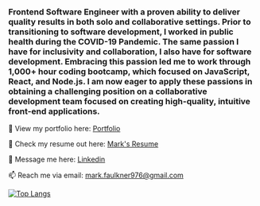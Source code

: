 ### Frontend Software Engineer with a proven ability to deliver quality results in both solo and collaborative settings. Prior to transitioning to software development, I worked in public health during the COVID-19 Pandemic. The same passion I have for inclusivity and collaboration, I also have for software development. Embracing this passion led me to work through 1,000+ hour coding bootcamp, which focused on JavaScript, React, and Node.js. I am now eager to apply these passions in obtaining a challenging position on a collaborative development team focused on creating high-quality, intuitive front-end applications.

👀 View my portfolio here: [Portfolio](https://mark-faulkner976.github.io/)

📝 Check my resume out here: [Mark's Resume](https://docs.google.com/document/d/15x7vExb44GeBAL9FzzYvDs4I7K9_sWsHpJj0mANKuPU/edit#heading=h.30j0zll)

💬 Message me here: [Linkedin](https://www.linkedin.com/in/markfaulkner976/)

📫 Reach me via email: [mark.faulkner976@gmail.com](mailto:mark.faulkner976@gmail.com)

<!--
**mark-faulkner976/mark-faulkner976** is a ✨ _special_ ✨ repository because its `README.md` (this file) appears on your GitHub profile.


-->
[![Top Langs](https://github-readme-stats.vercel.app/api/top-langs/?username=mark-faulkner976&layout=compact)](https://github.com/mark-faulkner976/github-readme-stats)
